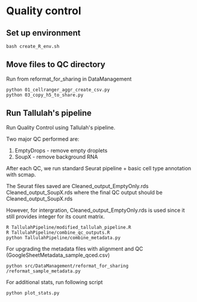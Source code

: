 # Quality control



## Set up environment

```
bash create_R_env.sh
```

## Move files to QC directory

Run from reformat_for_sharing in DataManagement

```
python 01_cellranger_aggr_create_csv.py
python 03_copy_h5_to_share.py
```

## Run Tallulah's pipeline
Run Quality Control using Tallulah's pipeline.

Two major QC performed are:
1. EmptyDrops - remove empty droplets
2. SoupX - remove background RNA

After each QC, we run standard Seurat pipeline + basic cell type annotation with scmap.

The Seurat files saved are
Cleaned_output_EmptyOnly.rds
Cleaned_output_SoupX.rds
where the final QC output should be Cleaned_output_SoupX.rds

However, for intergration, Cleaned_output_EmptyOnly.rds is used since it still provides integer for its count matrix.

```
R TallulahPipeline/modified_tallulah_pipeline.R
R TallulahPipeline/combine_qc_outputs.R
python TallulahPipeline/combine_metadata.py
```

For upgrading the metadata files with alignment and QC (GoogleSheetMetadata_sample_qced.csv)
```
python src/DataManagement/reformat_for_sharing
/reformat_sample_metadata.py
```

For additional stats, run following script

```
python plot_stats.py
```
